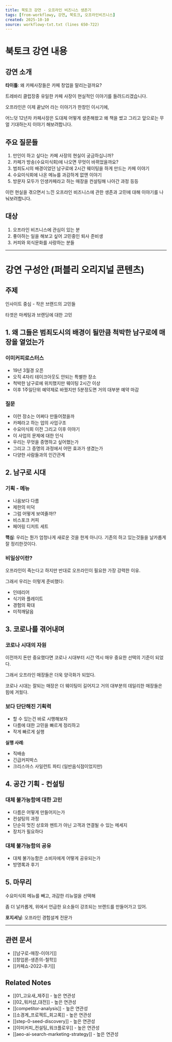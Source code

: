 ```yaml
---
title: 북토크 강연 - 오프라인 비즈니스 생존기
tags: [from-workflowy, 강연, 북토크, 오프라인비즈니스]
created: 2025-10-10
source: workflowy-txt.txt (lines 650-722)
---
```


# 북토크 강연 내용

## 강연 소개

**타이틀**: 왜 카페사장들은 카페 창업을 말리는걸까요?

트레바리 클럽장중 유일한 카페 사장이 현실적인 이야기를 들려드리겠습니다.

오프라인은 이제 끝났어 라는 이야기가 한창인 이시기에,

어느덧 12년차 카페사장은 도대체 어떻게 생존해왔고 왜 책을 썼고 그리고 앞으로는 무얼 기대하는지 이야기 해보려합니다.

## 주요 질문들

1. 만인이 하고 싶다는 카페 사장의 현실이 궁금하십니까?
2. 카페가 방송(수요미식회)에 나오면 무엇이 바뀌었을까요?
3. 범죄도시의 배경이었던 남구로에 2시간 웨이팅을 하게 만드는 카페 이야기
4. 수요미식회에 나온 메뉴를 과감하게 없앤 이야기
5. 방문자 모두가 인생카페라고 하는 매장을 컨설팅해 나아간 과정 등등

이런 현실을 겪으면서 느낀 오프라인 비즈니스에 관한 생존과 고민에 대해 이야기를 나눠보려합니다.

## 대상

1. 오프라인 비즈니스에 관심이 있는 분
2. 좋아하는 일을 해보고 싶어 고민중인 퇴사 준비생
3. 커피와 외식문화를 사랑하는 분들

---

# 강연 구성안 (퍼블리 오리지널 콘텐츠)

## 주제
인사이트 중심 - 작은 브랜드의 고민들

타겟은 마케팅과 브랜딩에 대한 고민

## 1. 왜 그들은 범죄도시의 배경이 될만큼 척박한 남구로에 매장을 열었는가

### 이미커피로스터스
- 19년 3월경 오픈
- 오직 4자리 테이크아웃도 안되는 특별한 장소
- 척박한 남구로에 위치했지만 웨이팅 2시간 이상
- 이후 1주일단위 예약제로 바꿨지만 5분정도면 거의 대부분 예약 마감

### 질문
- 이런 장소는 어쩌다 만들어졌을까
- 카페라고 하는 업의 사업구조
- 수요미식회 이전 그리고 이후 이야기
- 이 사업의 문제에 대한 인식
- 우리는 무엇을 증명하고 싶어했는가
- 그리고 그 증명의 과정에서 어떤 효과가 생겼는가
- 다양한 사람들과의 인간관계

## 2. 남구로 시대

### 기획 - 메뉴
- 나음보다 다름
- 제한의 미덕
- 그럼 어떻게 보여줄까!?
- 비스포크 커피
- 페어링 디저트 세트

**핵심**: 우리는 뭔가 엄청나게 새로운 것을 한게 아니다. 기존의 하고 있는것들을 날카롭게 잘 정리한것이다.

### 비일상이란?
오프라인이 죽는다고 하지만 반대로 오프라인이 필요한 가장 강력한 이유.

그래서 우리는 이렇게 준비했다:
- 인테리어
- 식기와 플레이트
- 경험의 확대
- 미적깨달음

## 3. 코로나를 겪어내며

### 코로나 시대의 자원
이전까지 돈만 중요했다면 코로나 시대부터 시간 역시 매우 중요한 선택의 기준이 되었다.

그래서 오프라인 매장들은 더욱 양극화가 되었다.

코로나 시대는 잘되는 매장은 더 웨이팅이 길어지고 거의 대부분의 데일리한 매장들은 힘에 겨웠다.

### 보다 단단해진 기획력
- 할 수 있는건 바로 시행해보자
- 다름에 대한 고민을 빠르게 정리하고
- 작게 빠르게 실행

**실행 사례**:
- 직배송
- 긴급커피박스
- 크리스마스 사일런트 파티 (일반음식점이었지만)

## 4. 공간 기획 - 컨설팅

### 대체 불가능함에 대한 고민
- 다름은 어떻게 만들어지는가
- 컨설팅의 과정
- 단순히 멋진 상호와 멘트가 아닌 고객과 연결될 수 있는 메세지
- 장치가 필요하다

### 대체 불가능함의 공유
- 대체 불가능함은 소비자에게 어떻게 공유되는가
- 방명록과 후기

## 5. 마무리

수요미식회 메뉴를 빼고, 과감한 리뉴얼을 선택해

좀 더 날카롭게, 위에서 언급한 요소들이 강조되는 브랜드를 만들어가고 있어.

**포지셔닝**: 오프라인 경험설계 전문가

---

## 관련 문서
- [[남구로-매장-이야기]]
- [[창업론-생존의-철학]]
- [[카페쇼-2022-후기]]

## Related Notes
- [[01_고요새_제주]] - 높은 연관성
- [[02_워커샵_대전]] - 높은 연관성
- [[competitor-analysis]] - 높은 연관성
- [[소경계_프로젝트_회고록]] - 높은 연관성
- [[step-0-seed-discovery]] - 높은 연관성
- [[이미커피_컨설팅_워크플로우]] - 높은 연관성
- [[aeo-ai-search-marketing-strategy]] - 높은 연관성
